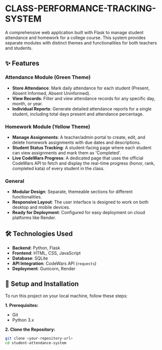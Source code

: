 # CLASS-PERFORMANCE-TRACKING-SYSTEM


A comprehensive web application built with Flask to manage student attendance and homework for a college course. This system provides separate modules with distinct themes and functionalities for both teachers and students.

## ✨ Features

### Attendance Module (Green Theme)
- **Store Attendance**: Mark daily attendance for each student (Present, Absent Informed, Absent Uninformed).
- **View Records**: Filter and view attendance records for any specific day, month, or year.
- **Individual Reports**: Generate detailed attendance reports for a single student, including total days present and attendance percentage.

### Homework Module (Yellow Theme)
- **Manage Assignments**: A teacher/admin portal to create, edit, and delete homework assignments with due dates and descriptions.
- **Student Status Tracking**: A student-facing page where each student can view assignments and mark them as 'Completed'.
- **Live CodeWars Progress**: A dedicated page that uses the official CodeWars API to fetch and display the real-time progress (honor, rank, completed kata) of every student in the class.

### General
- **Modular Design**: Separate, themeable sections for different functionalities.
- **Responsive Layout**: The user interface is designed to work on both desktop and mobile devices.
- **Ready for Deployment**: Configured for easy deployment on cloud platforms like Render.

## 🛠️ Technologies Used

- **Backend**: Python, Flask
- **Frontend**: HTML, CSS, JavaScript
- **Database**: SQLite
- **API Integration**: CodeWars API (`requests`)
- **Deployment**: Gunicorn, Render

## 🚀 Setup and Installation

To run this project on your local machine, follow these steps:

**1. Prerequisites:**
   - Git
   - Python 3.x

**2. Clone the Repository:**
   ```bash
   git clone <your-repository-url>
   cd student-attendance-system
